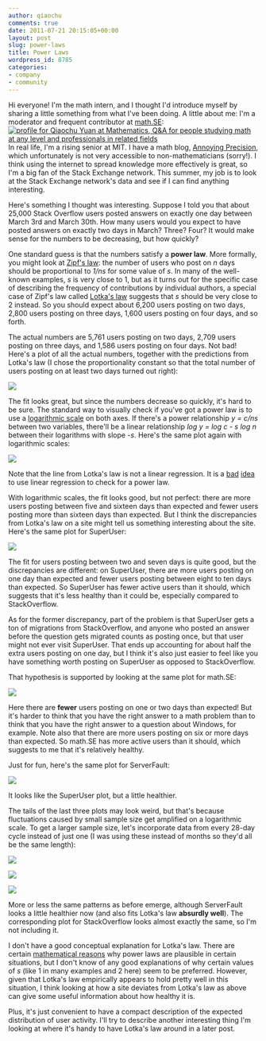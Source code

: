 ```yaml
---
author: qiaochu
comments: true
date: 2011-07-21 20:15:05+00:00
layout: post
slug: power-laws
title: Power Laws
wordpress_id: 8785
categories:
- company
- community
---
```


Hi everyone! I'm the math intern, and I thought I'd introduce myself by sharing a little something from what I've been doing. A little about me: I'm a moderator and frequent contributor at [math.SE](http://math.stackexchange.com/users/232/qiaochu-yuan):
[
![profile for Qiaochu Yuan at Mathematics, Q&A for people studying math at any level and professionals in related fields](http://math.stackexchange.com/users/flair/232.png)
](http://math.stackexchange.com/users/232/qiaochu-yuan)
In real life, I'm a rising senior at MIT. I have a math blog, [Annoying Precision](http://qchu.wordpress.com/), which unfortunately is not very accessible to non-mathematicians (sorry!). I think using the internet to spread knowledge more effectively is great, so I'm a big fan of the Stack Exchange network. This summer, my job is to look at the Stack Exchange network's data and see if I can find anything interesting. 

Here's something I thought was interesting. Suppose I told you that about 25,000 Stack Overflow users posted answers on exactly one day between March 3rd and March 30th. How many users would you expect to have posted answers on exactly two days in March? Three? Four? It would make sense for the numbers to be decreasing, but how quickly?

One standard guess is that the numbers satisfy a **power law**. More formally, you might look at [Zipf's law](http://en.wikipedia.org/wiki/Zipf's_law): the number of users who post on _n_ days should be proportional to _1/ns_ for some value of _s_. In many of the well-known examples, _s_ is very close to 1, but as it turns out for the specific case of describing the frequency of contributions by individual authors, a special case of Zipf's law called [Lotka's law](http://en.wikipedia.org/wiki/Lotka%27s_law) suggests that _s_ should be very close to 2 instead. So you should expect about 6,200 users posting on two days, 2,800 users posting on three days, 1,600 users posting on four days, and so forth. 

The actual numbers are 5,761 users posting on two days, 2,709 users posting on three days, and 1,586 users posting on four days. Not bad! Here's a plot of all the actual numbers, together with the predictions from Lotka's law (I chose the proportionality constant so that the total number of users posting on at least two days turned out right): 

[![](http://blog.stackoverflow.com/wp-content/uploads/Graph1.png)](http://blog.stackoverflow.com/wp-content/uploads/Graph1.png)

The fit looks great, but since the numbers decrease so quickly, it's hard to be sure. The standard way to visually check if you've got a power law is to use a [logarithmic scale](http://en.wikipedia.org/wiki/Logarithmic_scale) on both axes. If there's a power relationship _y = c/ns_ between two variables, there'll be a linear relationship _log y = log c - s log n_ between their logarithms with slope _-s_. Here's the same plot again with logarithmic scales:

[![](http://blog.stackoverflow.com/wp-content/uploads/Graph2.png)](http://blog.stackoverflow.com/wp-content/uploads/Graph2.png)

Note that the line from Lotka's law is not a linear regression. It is a [bad](http://cscs.umich.edu/~crshalizi/weblog/232.html) [idea](http://cscs.umich.edu/~crshalizi/weblog/491.html) to use linear regression to check for a power law.

With logarithmic scales, the fit looks good, but not perfect: there are more users posting between five and sixteen days than expected and fewer users posting more than sixteen days than expected. But I think the discrepancies from Lotka's law on a site might tell us something interesting about the site. Here's the same plot for SuperUser:

[![](http://blog.stackoverflow.com/wp-content/uploads/Graph3.png)](http://blog.stackoverflow.com/wp-content/uploads/Graph3.png)

The fit for users posting between two and seven days is quite good, but the discrepancies are different: on SuperUser, there are more users posting on one day than expected and fewer users posting between eight to ten days than expected. So SuperUser has fewer active users than it should, which suggests that it's less healthy than it could be, especially compared to StackOverflow. 

As for the former discrepancy, part of the problem is that SuperUser gets a ton of migrations from StackOverflow, and anyone who posted an answer before the question gets migrated counts as posting once, but that user might not ever visit SuperUser. That ends up accounting for about half the extra users posting on one day, but I think it's also just easier to feel like you have something worth posting on SuperUser as opposed to StackOverflow. 

That hypothesis is supported by looking at the same plot for math.SE:

[![](http://blog.stackoverflow.com/wp-content/uploads/Graph4.png)](http://blog.stackoverflow.com/wp-content/uploads/Graph4.png)

Here there are **fewer** users posting on one or two days than expected! But it's harder to think that you have the right answer to a math problem than to think that you have the right answer to a question about Windows, for example. Note also that there are more users posting on six or more days than expected. So math.SE has more active users than it should, which suggests to me that it's relatively healthy.

Just for fun, here's the same plot for ServerFault:

[![](http://blog.stackoverflow.com/wp-content/uploads/Graph5.png)](http://blog.stackoverflow.com/wp-content/uploads/Graph5.png)

It looks like the SuperUser plot, but a little healthier. 

The tails of the last three plots may look weird, but that's because fluctuations caused by small sample size get amplified on a logarithmic scale. To get a larger sample size, let's incorporate data from every 28-day cycle instead of just one (I was using these instead of months so they'd all be the same length):

[![](http://blog.stackoverflow.com/wp-content/uploads/Graph6.png)](http://blog.stackoverflow.com/wp-content/uploads/Graph6.png)

[![](http://blog.stackoverflow.com/wp-content/uploads/Graph7.png)](http://blog.stackoverflow.com/wp-content/uploads/Graph7.png)

[![](http://blog.stackoverflow.com/wp-content/uploads/Graph8.png)](http://blog.stackoverflow.com/wp-content/uploads/Graph8.png)

More or less the same patterns as before emerge, although ServerFault looks a little healthier now (and also fits Lotka's law **absurdly well**). The corresponding plot for StackOverflow looks almost exactly the same, so I'm not including it.

I don't have a good conceptual explanation for Lotka's law. There are certain [mathematical reasons](http://terrytao.wordpress.com/2009/07/03/benfords-law-zipfs-law-and-the-pareto-distribution/) why power laws are plausible in certain situations, but I don't know of any good explanations of why certain values of _s_ (like 1 in many examples and 2 here) seem to be preferred. However, given that Lotka's law empirically appears to hold pretty well in this situation, I think looking at how a site deviates from Lotka's law as above can give some useful information about how healthy it is.

Plus, it's just convenient to have a compact description of the expected distribution of user activity. I'll try to describe another interesting thing I'm looking at where it's handy to have Lotka's law around in a later post.
